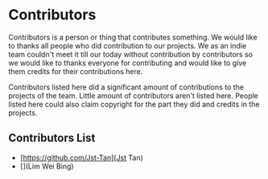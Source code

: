 # Contributors
Contributors is a person or thing that contributes something. We would like to thanks all people who did contribution to our projects. We as an indie team couldn't meet it till our today without contribution by contributors so we would like to thanks everyone for contributing and would like to give them credits for their contributions here. 

Contributors listed here did a significant amount of contributions to the projects of the team. Little amount of contributors aren't listed here. People listed here could also claim copyright for the part they did and credits in the projects. 

## Contributors List
- [https://github.com/Jst-Tan](Jst Tan) 
- [](Lim Wei Bing)